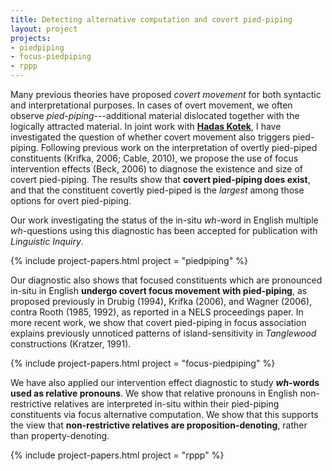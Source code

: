 ```yaml
---
title: Detecting alternative computation and covert pied-piping
layout: project
projects:
- piedpiping
- focus-piedpiping
- rppp
---
```


Many previous theories have proposed *covert movement* for both syntactic and interpretational purposes. In cases of overt movement, we often observe *pied-piping*---additional material dislocated together with the logically attracted material. In joint work with [**Hadas Kotek**](//hkotek.com), I have investigated the question of whether covert movement also triggers pied-piping. Following previous work on the interpretation of overtly pied-piped constituents (Krifka, 2006; Cable, 2010), we propose the use of focus intervention effects (Beck, 2006) to diagnose the existence and size of covert pied-piping. The results show that **covert pied-piping does exist**, and that the constituent covertly pied-piped is the *largest* among those options for overt pied-piping.

Our work investigating the status of the in-situ *wh*-word in English multiple *wh*-questions using this diagnostic has been accepted for publication with *Linguistic Inquiry*.

{% include project-papers.html project = "piedpiping" %}

Our diagnostic also shows that focused constituents which are pronounced in-situ in English **undergo covert focus movement with pied-piping**, as proposed previously in Drubig (1994), Krifka (2006), and Wagner (2006), contra Rooth (1985, 1992), as reported in a NELS proceedings paper. In more recent work, we show that covert pied-piping in focus association explains previously unnoticed patterns of island-sensitivity in *Tanglewood* constructions (Kratzer, 1991).

{% include project-papers.html project = "focus-piedpiping" %}

We have also applied our intervention effect diagnostic to study ***wh*-words used as relative pronouns**. We show that relative pronouns in English non-restrictive relatives are interpreted in-situ within their pied-piping constituents via focus alternative computation. We show that this supports the view that **non-restrictive relatives are proposition-denoting**, rather than property-denoting.

{% include project-papers.html project = "rppp" %}
